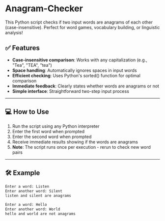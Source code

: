 # Anagram-Checker
This Python script checks if two input words are anagrams of each other (case-insensitive). Perfect for word games, vocabulary building, or linguistic analysis!

## ✅ Features
- **Case-insensitive comparison**: Works with any capitalization (e.g., "Tea", "TEA", "tea")
- **Space handling**: Automatically ignores spaces in input words
- **Efficient checking**: Uses Python's sorted() function for optimal comparison
- **Immediate feedback**: Clearly states whether words are anagrams or not
- **Simple interface**: Straightforward two-step input process

---

## 💻 How to Use
1. Run the script using any Python interpreter
2. Enter the first word when prompted
3. Enter the second word when prompted
4. Receive immediate results showing if the words are anagrams
5. **Note**: The script runs once per execution - rerun to check new word pairs

---

## 🛠️ Example

```bash
Enter a word: Listen  
Enter another word: Silent  
listen and silent are anagrams  

Enter a word: Hello  
Enter another word: World  
hello and world are not anagrams  